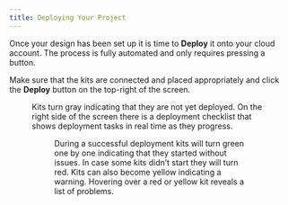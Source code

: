 ```yaml
---
title: Deploying Your Project
---
```


Once your design has been set up it is time to **Deploy** it onto your cloud account. The process is fully automated and only requires pressing a button.

Make sure that the kits are connected and placed appropriately and click the **Deploy** button on the top-right of the screen.

<Figure src="/img/docs/gui/gui31.png" />

Kits turn gray indicating that they are not yet deployed. On the right side of the screen there is a deployment checklist that shows deployment tasks in real time as they progress.

<Figure src="/img/docs/gui/gui32.png" />

During a successful deployment kits will turn green one by one indicating that they started without issues. In case some kits didn’t start they will turn red. Kits can also become yellow indicating a warning. Hovering over a red or yellow kit reveals a list of problems.

<Figure src="/img/docs/gui/gui3.png" />